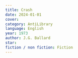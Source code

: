 ```yaml
---
title: Crash
date: 2024-01-01
cover: 
category: AntiLibrary
language: English
year: 1973
author: J.G. Ballard
star: 
fiction / non fiction: Fiction
---
```

